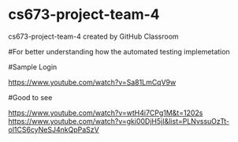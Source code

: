 # cs673-project-team-4
cs673-project-team-4 created by GitHub Classroom

#For better understanding how the automated testing implemetation

#Sample Login 

https://www.youtube.com/watch?v=Sa81LmCqV9w


#Good to see

https://www.youtube.com/watch?v=wtH4i7CPg1M&t=1202s
https://www.youtube.com/watch?v=gki00DjH5jI&list=PLNvssuOzTt-ol1CS6cyNeSJ4nkQpPaSzV

